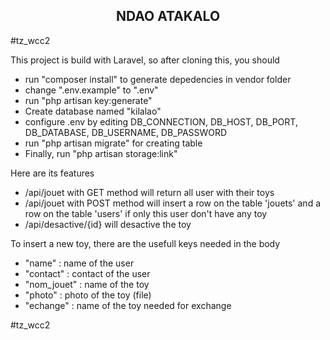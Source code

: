 <h2 style="text-align: center;">
    NDAO ATAKALO
</h2>
<p>
    #tz_wcc2
</p>
<p>
    This project is build with Laravel, so after cloning this, you should
</p>
<ul>
    <li>run "composer install" to generate depedencies in vendor folder</li>
    <li>change ".env.example" to ".env"</li>
    <li>run "php artisan key:generate"</li>
    <li>Create database named "kilalao"</li>
    <li>configure .env by editing DB_CONNECTION, DB_HOST, DB_PORT, DB_DATABASE, DB_USERNAME, DB_PASSWORD</li><li>run "php artisan migrate" for creating table</li>
    <li>Finally, run "php artisan storage:link"</li>
</ul>
<p>Here are its features</p>
<ul>
    <li> /api/jouet with GET method will return all user with their toys</li>
    <li> /api/jouet with POST method will insert a row on the table 'jouets' and a row on the table 'users'  if only this user don't have any toy</li>
    <li> /api/desactive/{id} will desactive the toy</li>
</ul>
<p>To insert a new toy, there are the usefull keys needed in the body</p>
<ul>
    <li>"name" : name of the user</li>
    <li>"contact" : contact of the user</li>
    <li>"nom_jouet" : name of the toy</li>
    <li>"photo" : photo of the toy (file)</li>
    <li>"echange" : name of the toy needed for exchange</li>
</ul>
<p>
    #tz_wcc2
</p>